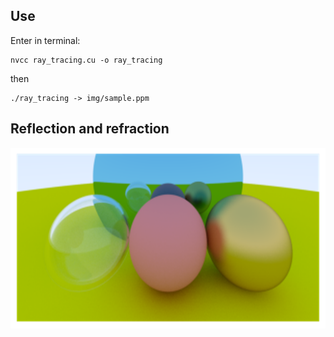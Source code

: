 ## Use
Enter in terminal:

```
nvcc ray_tracing.cu -o ray_tracing
```
then
```
./ray_tracing -> img/sample.ppm
```
## Reflection and refraction
![image](img/sample.png)
